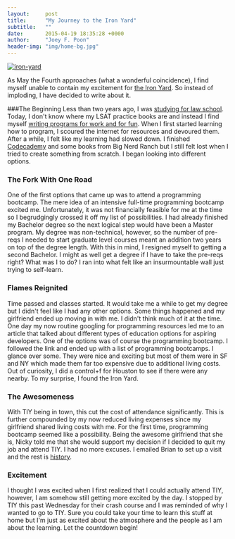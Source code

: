 ```yaml
---
layout:     post
title:      "My Journey to the Iron Yard"
subtitle:   ""
date:       2015-04-19 18:35:28 +0000
author:     "Joey F. Poon"
header-img: "img/home-bg.jpg"
---
```


<a href="http://temp.nickydisla.com/temp/wp-content/uploads/2015/05/tiy-austin.jpg"><img src="http://temp.nickydisla.com/temp/wp-content/uploads/2015/05/tiy-austin.jpg" alt="iron-yard" class="alignnone" ></a>

As May the Fourth approaches (what a wonderful coincidence), I find myself unable to contain my excitement for <a href="http://theironyard.com/courses/" >the Iron Yard</a>. So instead of imploding, I have decided to write about it.

###The Beginning
Less than two years ago, I was <a href="http://joeypoon.com/blog/2015/02/08/a-new-love/" >studying for law school</a>. Today, I don't know where my LSAT practice books are and instead I find myself <a href="http://joeypoon.com/blog/2015/04/10/everyone-should-learn-to-program/" >writing programs for work and for fun</a>. When I first started learning how to program, I scoured the internet for resources and devoured them. After a while, I felt like my learning had slowed down. I finished <a href="http://www.codecademy.com/learn" >Codecademy</a> and some books from Big Nerd Ranch but I still felt lost when I tried to create something from scratch. I began looking into different options.

<h3>The Fork With One Road</h3>
One of the first options that came up was to attend a programming bootcamp. The mere idea of an intensive full-time programming bootcamp excited me. Unfortunately, it was not financially feasible for me at the time so I begrudgingly crossed it off my list of possibilities. I had already finished my Bachelor degree so the next logical step would have been a Master program. My degree was non-technical, however, so the number of pre-reqs I needed to start graduate level courses meant an addition two years on top of the degree length. With this in mind, I resigned myself to getting a second Bachelor. I might as well get a degree if I have to take the pre-reqs right? What was I to do? I ran into what felt like an insurmountable wall just trying to self-learn.

<h3>Flames Reignited</h3>
Time passed and classes started. It would take me a while to get my degree but I didn't feel like I had any other options. Some things happened and my girlfriend ended up moving in with me. I didn't think much of it at the time. One day my now routine googling for programming resources led me to an article that talked about different types of education options for aspiring developers. One of the options was of course the programming bootcamp. I followed the link and ended up with a list of programming bootcamps. I glance over some. They were nice and exciting but most of them were in SF and NY which made them far too expensive due to additional living costs. Out of curiosity, I did a control+f for Houston to see if there were any nearby. To my surprise, I found the Iron Yard.

<h3>The Awesomeness</h3>
With TIY being in town, this cut the cost of attendance significantly. This is further compounded by my now reduced living expenses since my girlfriend shared living costs with me. For the first time, programming bootcamp seemed like a possibility. Being the awesome girlfriend that she is, Nicky told me that she would support my decision if I decided to quit my job and attend TIY. I had no more excuses. I emailed Brian to set up a visit and the rest is <a href="http://joeypoon.com/2015/02/17/risky-proposition/">history</a>.

<h3>Excitement</h3>
I thought I was excited when I first realized that I could actually attend TIY, however, I am somehow still getting more excited by the day. I stopped by TIY this past Wednesday for their crash course and I was reminded of why I wanted to go to TIY. Sure you could take your time to learn this stuff at home but I'm just as excited about the atmosphere and the people as I am about the learning. Let the countdown begin!
